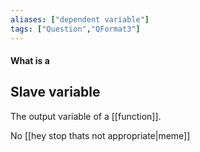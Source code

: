 ```yaml
---
aliases: ["dependent variable"]
tags: ["Question","QFormat3"]
---
```


#### What is a
## Slave variable
The output variable of a [[function]].

No [[hey stop thats not appropriate|meme]]